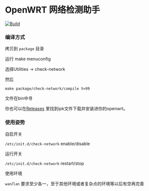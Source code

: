 # OpenWRT 网络检测助手

[![Build](https://github.com/kongfl888/check-network/workflows/Build/badge.svg)](https://github.com/kongfl888/check-network/releases)

### 编译方式

拷贝到 ``package`` 目录

运行 make menuconfig

选择Utilities -> check-network

然后

``make package/check-network/compile V=99``

文件在bin中寻

你也可以在[Releases](https://github.com/kongfl888/check-network/releases) 里找到ipk文件下载并安装进你的openwrt。

### 使用姿势

自启开关

``/etc/init.d/check-network`` enable/disable

运行开关

``/etc/init.d/check-network`` restart/stop

使用环境

``wan``/``lan`` 要求至少各一，至于其他环境或者复杂点的环境等以后有空再完善
